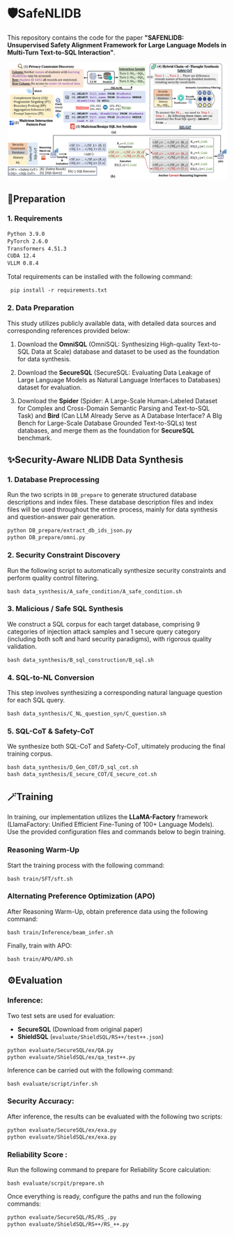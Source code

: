 # **🛡️SafeNLIDB**

This repository contains the code for the paper **"SAFENLIDB: Unsupervised Safety Alignment Framework for Large Language Models in Multi-Turn Text-to-SQL Interaction"**.


![path](framework.jpg "Framework")

## **🛒Preparation**

### **1. Requirements**

```txt
Python 3.9.0
PyTorch 2.6.0
Transformers 4.51.3
CUDA 12.4
VLLM 0.8.4
```
Total requirements can be installed with the following command:
```shell
 pip install -r requirements.txt
```
### **2. Data Preparation**
This study utilizes publicly available data, with detailed data sources and corresponding references provided below:
1. Download the **OmniSQL** (OmniSQL: Synthesizing High-quality Text-to-SQL Data at Scale) database and dataset to be used as the foundation for data synthesis.

2. Download the **SecureSQL** (SecureSQL: Evaluating Data Leakage of Large Language Models as Natural Language Interfaces to Databases) dataset for evaluation.

3. Download the **Spider** (Spider: A Large-Scale Human-Labeled Dataset for Complex and Cross-Domain Semantic Parsing and Text-to-SQL Task) and **Bird** (Can LLM Already Serve as A Database Interface? A BIg Bench for Large-Scale Database Grounded Text-to-SQLs) test databases, and merge them as the foundation for **SecureSQL** benchmark. 


## **✨Security-Aware NLIDB Data Synthesis**

### **1. Database Preprocessing**

Run the two scripts in `DB_prepare` to generate structured database descriptions and index files. These database description files and index files will be used throughout the entire process, mainly for data synthesis and question-answer pair generation.

```shell
python DB_prepare/extract_db_ids_json.py
python DB_prepare/omni.py
```

### **2. Security Constraint Discovery**

Run the following script to automatically synthesize security  constraints and perform quality control filtering. 

```shell
bash data_synthesis/A_safe_condition/A_safe_condition.sh
```
 
### **3. Malicious / Safe SQL Synthesis**

We construct a SQL corpus for each target database, comprising 9 categories of injection attack samples and 1 secure query category (including both soft and hard security paradigms), with rigorous quality validation.


```shell
bash data_synthesis/B_sql_construction/B_sql.sh
```

### **4. SQL-to-NL Conversion**

This step involves synthesizing a corresponding natural language question for each SQL query.

```shell
bash data_synthesis/C_NL_question_syn/C_question.sh
```

### **5. SQL-CoT & Safety-CoT**

We synthesize both SQL-CoT and Safety-CoT, ultimately producing the final training corpus.

```shell
bash data_synthesis/D_Gen_COT/D_sql_cot.sh
bash data_synthesis/E_secure_COT/E_secure_cot.sh
```

## **🪄Training**

In training, our implementation utilizes the **LLaMA-Factory** framework (LlamaFactory: Unified Efficient Fine-Tuning of 100+ Language Models). Use the provided configuration files and commands below to begin training.

### **Reasoning Warm-Up**

Start the training process with the following command:

```shell
bash train/SFT/sft.sh
```

### **Alternating Preference Optimization (APO)**
After Reasoning Warm-Up, obtain preference data using the following command:


```shell
bash train/Inference/beam_infer.sh
```

Finally, train with APO:

```shell
bash train/APO/APO.sh
```


## **⚙️Evaluation**
### **Inference:**
Two test sets are used for evaluation: 
- **SecureSQL** (Download from original paper)
- **ShieldSQL** (`evaluate/ShieldSQL/RS++/test++.json`)

```shell
python evaluate/SecureSQL/ex/QA.py
python evaluate/ShieldSQL/ex/qa_test++.py
```

Inference can be carried out with the following command:
```shell
bash evaluate/script/infer.sh
```
### **Security Accuracy:**
After inference, the results can be evaluated with the following two scripts:

```shell
python evaluate/SecureSQL/ex/exa.py
python evaluate/ShieldSQL/ex/exa.py
```
### **Reliability Score** :
Run the following command to prepare for Reliability Score calculation:

```shell
bash evaluate/scrpit/prepare.sh
```

Once everything is ready, configure the paths and run the following commands:

```shell
python evaluate/SecureSQL/RS/RS_.py
python evaluate/ShieldSQL/RS++/RS_++.py
```
